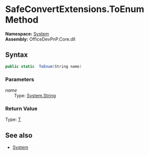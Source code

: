 # SafeConvertExtensions.ToEnum Method  
**Namespace:** [System](System.md)  
**Assembly:** OfficeDevPnP.Core.dll  
## Syntax
```C#
public static  ToEnum(String name)
```
### Parameters
*name*  
&emsp;&emsp;Type: [System.String](System.String.md) 
&emsp;&emsp;  
  
### Return Value
Type: [T](T.md  
)
## See also
- [System](System.md)
